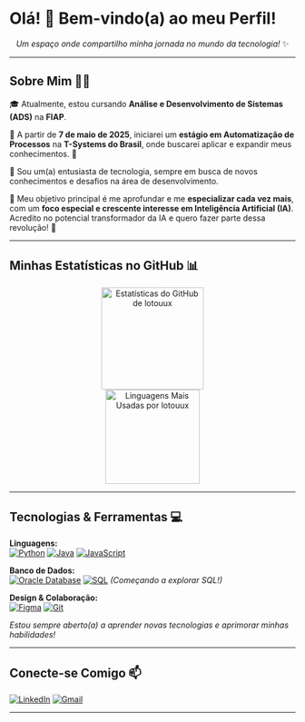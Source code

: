 # Olá! 👋 Bem-vindo(a) ao meu Perfil!

<p align="center">
  <em>Um espaço onde compartilho minha jornada no mundo da tecnologia!</em> ✨
</p>

---

## Sobre Mim 👨‍💻

🎓 Atualmente, estou cursando **Análise e Desenvolvimento de Sistemas (ADS)** na **FIAP**.

🏢 A partir de **7 de maio de 2025**, iniciarei um **estágio em Automatização de Processos** na **T-Systems do Brasil**, onde buscarei aplicar e expandir meus conhecimentos. 🎉

🚀 Sou um(a) entusiasta de tecnologia, sempre em busca de novos conhecimentos e desafios na área de desenvolvimento.

🎯 Meu objetivo principal é me aprofundar e me **especializar cada vez mais**, com um **foco especial e crescente interesse em Inteligência Artificial (IA)**. Acredito no potencial transformador da IA e quero fazer parte dessa revolução! 🤖

---

## Minhas Estatísticas no GitHub 📊

<p align="center">
  <img 
    height="180em" 
    src="https://github-readme-stats.vercel.app/api?username=lotouux&show_icons=true&theme=material-palenight&include_all_commits=true&count_private=true" 
    alt="Estatísticas do GitHub de lotouux"
  />
  <br/> 
  <img 
    height="166em" 
    src="https://github-readme-stats.vercel.app/api/top-langs/?username=lotouux&layout=compact&langs_count=8&theme=material-palenight" 
    alt="Linguagens Mais Usadas por lotouux"
  />
</p>

--- 

## Tecnologias & Ferramentas 💻

<p align="left"> 
  <strong>Linguagens:</strong><br/>
  <a href="https://www.python.org" target="_blank" rel="noreferrer"><img src="https://img.shields.io/badge/Python-3776AB?style=for-the-badge&logo=python&logoColor=white" alt="Python"/></a>
  <a href="https://www.java.com" target="_blank" rel="noreferrer"><img src="https://img.shields.io/badge/Java-ED8B00?style=for-the-badge&logo=openjdk&logoColor=white" alt="Java"/></a> 
  <a href="https://developer.mozilla.org/en-US/docs/Web/JavaScript" target="_blank" rel="noreferrer"><img src="https://img.shields.io/badge/JavaScript-F7DF1E?style=for-the-badge&logo=javascript&logoColor=black" alt="JavaScript"/></a>
</p>
<p align="left">
  <strong>Banco de Dados:</strong><br/>
  <a href="https://www.oracle.com/database/" target="_blank" rel="noreferrer"><img src="https://img.shields.io/badge/OracleDB-F80000?style=for-the-badge&logo=oracle&logoColor=white" alt="Oracle Database"/></a>
  <a href="#" target="_blank" rel="noreferrer"><img src="https://img.shields.io/badge/SQL-025E8C?style=for-the-badge&logo=database&logoColor=white" alt="SQL"/></a> 
  <em>(Começando a explorar SQL!)</em>
</p>
<p align="left">
  <strong>Design & Colaboração:</strong><br/>
  <a href="https://www.figma.com/" target="_blank" rel="noreferrer"><img src="https://img.shields.io/badge/Figma-F24E1E?style=for-the-badge&logo=figma&logoColor=white" alt="Figma"/></a>
  <a href="https://git-scm.com/" target="_blank" rel="noreferrer"><img src="https://img.shields.io/badge/GIT-E44C30?style=for-the-badge&logo=git&logoColor=white" alt="Git"/></a>
</p>

*Estou sempre aberto(a) a aprender novas tecnologias e aprimorar minhas habilidades!*

---

## Conecte-se Comigo 📫

<p align="left"> 
  <a href="URL_DO_SEU_LINKEDIN" target="_blank"><img src="https://img.shields.io/badge/-LinkedIn-%230077B5?style=for-the-badge&logo=linkedin&logoColor=white" target="_blank" alt="LinkedIn"></a> 
  <a href="mailto:SEU_EMAIL@dominio.com"><img src="https://img.shields.io/badge/-Gmail-%23EA4335?style=for-the-badge&logo=gmail&logoColor=white" target="_blank" alt="Gmail"></a> 
  </p>

---

